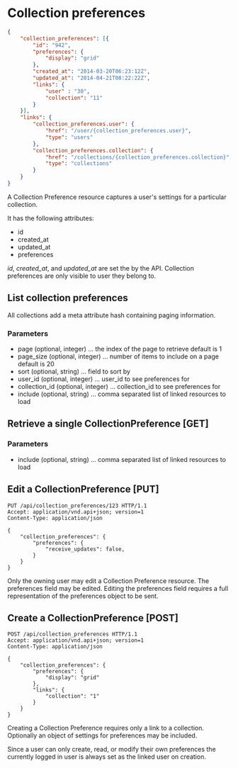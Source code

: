 # Collection preferences

```json
{
    "collection_preferences": [{
        "id": "942",
        "preferences": {
            "display": "grid"
        },
        "created_at": "2014-03-20T06:23:12Z",
        "updated_at": "2014-04-21T08:22:22Z",
        "links": {
            "user" : "30",
            "collection": "11"
        }
    }],
    "links": {
        "collection_preferences.user": {
            "href": "/user/{collection_preferences.user}",
            "type": "users"
        },
        "collection_preferences.collection": {
            "href": "/collections/{collection_preferences.collection}",
            "type": "collections"
        }
    }
}
```

A Collection Preference resource captures a user's settings for a
particular collection.

It has the following attributes:

- id
- created_at
- updated_at
- preferences

*id*, *created_at*, and *updated_at* are set the by the API. Collection
 preferences are only visible to user they belong to.

## List collection preferences

All collections add a meta attribute hash containing paging information.

### Parameters

+ page (optional, integer) ... the index of the page to retrieve default is 1
+ page_size (optional, integer) ... number of items to include on a page default is 20
+ sort (optional, string) ... field to sort by
+ user_id (optional, integer) ... user_id to see preferences for
+ collection_id (optional, integer) ... collection_id to see preferences for
+ include (optional, string) ... comma separated list of linked resources to load


## Retrieve a single CollectionPreference [GET]

### Parameters

+ include (optional, string) ... comma separated list of linked resources to load


## Edit a CollectionPreference [PUT]

```http
PUT /api/collection_preferences/123 HTTP/1.1
Accept: application/vnd.api+json; version=1
Content-Type: application/json

{
    "collection_preferences": {
        "preferences": {
            "receive_updates": false,
        }
    }
}
```

Only the owning user may edit a Collection Preference resource. The preferences field may be edited. Editing the preferences field requires a full representation of the preferences object to be sent.

## Create a CollectionPreference [POST]

```http
POST /api/collection_preferences HTTP/1.1
Accept: application/vnd.api+json; version=1
Content-Type: application/json

{
    "collection_preferences": {
        "preferences": {
            "display": "grid"
        },
        "links": {
            "collection": "1"
        }
    }
}
```

Creating a Collection Preference requires only a link to a collection. Optionally an object of settings for preferences may be included.

Since a user can only create, read, or modify their own preferences the currently logged in user is always set as the linked user on creation.

